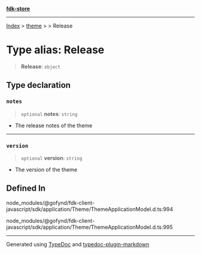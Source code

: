 [**fdk-store**](../../../README.md)
***

[Index](../../../API.md) > [theme](../../README.md) > [<internal>](../README.md) > Release

# Type alias: Release

> **Release**: `object`

## Type declaration

### `notes`

> `optional` **notes**: `string`

- The release notes of the theme

***

### `version`

> `optional` **version**: `string`

- The version of the theme

## Defined In

node\_modules/@gofynd/fdk-client-javascript/sdk/application/Theme/ThemeApplicationModel.d.ts:994

node\_modules/@gofynd/fdk-client-javascript/sdk/application/Theme/ThemeApplicationModel.d.ts:995

***
Generated using [TypeDoc](https://typedoc.org/) and [typedoc-plugin-markdown](https://www.npmjs.com/package/typedoc-plugin-markdown)
